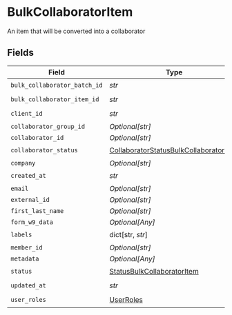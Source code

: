 # BulkCollaboratorItem

An item that will be converted into a collaborator


## Fields

| Field                                                                                                   | Type                                                                                                    | Required                                                                                                | Description                                                                                             |
| ------------------------------------------------------------------------------------------------------- | ------------------------------------------------------------------------------------------------------- | ------------------------------------------------------------------------------------------------------- | ------------------------------------------------------------------------------------------------------- |
| `bulk_collaborator_batch_id`                                                                            | *str*                                                                                                   | :heavy_check_mark:                                                                                      | N/A                                                                                                     |
| `bulk_collaborator_item_id`                                                                             | *str*                                                                                                   | :heavy_check_mark:                                                                                      | N/A                                                                                                     |
| `client_id`                                                                                             | *str*                                                                                                   | :heavy_check_mark:                                                                                      | N/A                                                                                                     |
| `collaborator_group_id`                                                                                 | *Optional[str]*                                                                                         | :heavy_minus_sign:                                                                                      | N/A                                                                                                     |
| `collaborator_id`                                                                                       | *Optional[str]*                                                                                         | :heavy_minus_sign:                                                                                      | N/A                                                                                                     |
| `collaborator_status`                                                                                   | [CollaboratorStatusBulkCollaboratorItem](../../models/shared/collaboratorstatusbulkcollaboratoritem.md) | :heavy_check_mark:                                                                                      | N/A                                                                                                     |
| `company`                                                                                               | *Optional[str]*                                                                                         | :heavy_minus_sign:                                                                                      | N/A                                                                                                     |
| `created_at`                                                                                            | *str*                                                                                                   | :heavy_check_mark:                                                                                      | N/A                                                                                                     |
| `email`                                                                                                 | *Optional[str]*                                                                                         | :heavy_minus_sign:                                                                                      | N/A                                                                                                     |
| `external_id`                                                                                           | *Optional[str]*                                                                                         | :heavy_minus_sign:                                                                                      | N/A                                                                                                     |
| `first_last_name`                                                                                       | *Optional[str]*                                                                                         | :heavy_minus_sign:                                                                                      | N/A                                                                                                     |
| `form_w9_data`                                                                                          | *Optional[Any]*                                                                                         | :heavy_minus_sign:                                                                                      | N/A                                                                                                     |
| `labels`                                                                                                | dict[str, *str*]                                                                                        | :heavy_check_mark:                                                                                      | N/A                                                                                                     |
| `member_id`                                                                                             | *Optional[str]*                                                                                         | :heavy_minus_sign:                                                                                      | N/A                                                                                                     |
| `metadata`                                                                                              | *Optional[Any]*                                                                                         | :heavy_minus_sign:                                                                                      | N/A                                                                                                     |
| `status`                                                                                                | [StatusBulkCollaboratorItem](../../models/shared/statusbulkcollaboratoritem.md)                         | :heavy_check_mark:                                                                                      | N/A                                                                                                     |
| `updated_at`                                                                                            | *str*                                                                                                   | :heavy_check_mark:                                                                                      | N/A                                                                                                     |
| `user_roles`                                                                                            | [UserRoles](../../models/shared/userroles.md)                                                           | :heavy_check_mark:                                                                                      | N/A                                                                                                     |